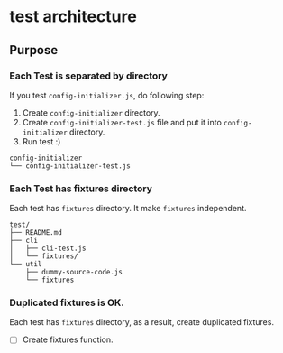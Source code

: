 # test architecture

## Purpose

### Each Test is separated by directory

If you test `config-initializer.js`, do following step:

1. Create `config-initializer` directory.
2. Create `config-initializer-test.js` file and put it into `config-initializer` directory.
3. Run test :)

```
config-initializer
└── config-initializer-test.js
```

### Each Test has fixtures directory

Each test has `fixtures` directory.
It make `fixtures` independent.

```
test/
├── README.md
├── cli
│   ├── cli-test.js
│   └── fixtures/
└── util
    ├── dummy-source-code.js
    └── fixtures
```

### Duplicated fixtures is OK.

Each test has `fixtures` directory, as a result, create duplicated fixtures.

- [ ] Create fixtures function.
